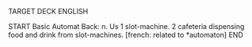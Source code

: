 TARGET DECK
ENGLISH

START
Basic
Automat
Back: n. Us 1 slot-machine. 2 cafeteria dispensing food and drink from slot-machines. [french: related to *automaton]
END
